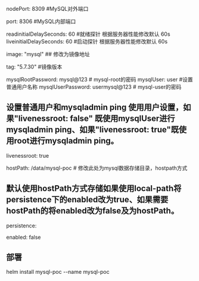 nodePort: 8309 #MySQL对外端口

port: 8306    #MySQL内部端口

readinitialDelaySeconds: 60 #就绪探针 根据服务器性能修改默认 60s
liveinitialDelaySeconds: 60 #启动探针 根据服务器性能修改默认 60s

image: "mysql"       ## 修改为镜像地址

tag: "5.7.30"                                   #镜像版本


mysqlRootPassword: mysql@123   # mysql-root的密码
mysqlUser: user                 #设置普通用户名称
mysqlUserPassword: usermysql@123   # mysql-user的密码

## 设置普通用户和mysqladmin ping 使用用户设置，如果"livenessroot: false" 既使用mysqlUser进行mysqladmin ping、如果"livenessroot: true"既使用root进行mysqladmin ping。
livenessroot: true

hostPath: /data/mysql-poc                             # 修改此处为mysql数据存储目录，hostpath方式

## 默认使用hostPath方式存储如果使用local-path将persistence下的enabled改为true、如果需要hostPath的将enabled改为false及为hostPath。
persistence:

  enabled: false
## 部署
helm install mysql-poc --name mysql-poc
